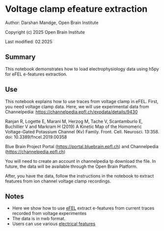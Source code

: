 # Voltage clamp efeature extraction

Author: Darshan Mandge, Open Brain Institute

Copyright (c) 2025 Open Brain Institute

Last modified: 02.2025


## Summary
This notebook demonstrates how to load electrophysiology data using h5py for eFEL e-features extraction.

## Use

This notebook explains how to use traces from voltage clamp in eFEL. First, you need voltage clamp data. Here, we will use experimental data from Channelpedia: https://channelpedia.epfl.ch/expdata/details/9430

Ranjan R, Logette E, Marani M, Herzog M, Tache V, Scantamburlo E, Buchillier V and Markram H (2019) A Kinetic Map of the Homomeric Voltage-Gated Potassium Channel (Kv) Family. Front. Cell. Neurosci. 13:358. doi: 10.3389/fncel.2019.00358

Blue Brain Project Portal (https://portal.bluebrain.epfl.ch) and Channelpedia (https://channelpedia.epfl.ch)

You will need to create an account in channelpedia tp download the file. In future, the data will be available through the Open Brain Platform. 

After, you have the data, follow the instructions in the notebook to extract features from ion channel voltage clamp recordings.



## Notes
- Here we show how to use [eFEL](https://github.com/openbraininstitute/eFEL) extract e-features from current traces recorded from voltage experimentes
- The data is in nwb format.
- Users can use various [electrical features](https://efel.readthedocs.io/en/latest/eFeatures.html)